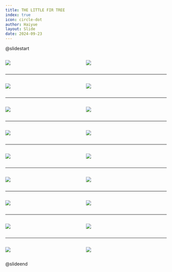 ```yaml
---
title: THE LITTLE FIR TREE
index: true
icon: circle-dot
author: Haiyue
layout: Slide
date: 2024-09-23
---
```

 
@slidestart

<div style="display:flex">
<div style="flex:1">

![](/reading/english/Level-Q/THE%20LITTLE%20FIR%20TREE/001.webp)
</div>
<div style="flex:1">

![](/reading/english/Level-Q/THE%20LITTLE%20FIR%20TREE/002.webp)
</div>
</div>

---

<div style="display:flex">
<div style="flex:1">

![](/reading/english/Level-Q/THE%20LITTLE%20FIR%20TREE/003.webp)
</div>
<div style="flex:1">

![](/reading/english/Level-Q/THE%20LITTLE%20FIR%20TREE/004.webp)
</div>
</div>

---

<div style="display:flex">
<div style="flex:1">

![](/reading/english/Level-Q/THE%20LITTLE%20FIR%20TREE/005.webp)
</div>
<div style="flex:1">

![](/reading/english/Level-Q/THE%20LITTLE%20FIR%20TREE/006.webp)
</div>
</div>

---

<div style="display:flex">
<div style="flex:1">

![](/reading/english/Level-Q/THE%20LITTLE%20FIR%20TREE/007.webp)
</div>
<div style="flex:1">

![](/reading/english/Level-Q/THE%20LITTLE%20FIR%20TREE/008.webp)
</div>
</div>

---

<div style="display:flex">
<div style="flex:1">

![](/reading/english/Level-Q/THE%20LITTLE%20FIR%20TREE/009.webp)
</div>
<div style="flex:1">

![](/reading/english/Level-Q/THE%20LITTLE%20FIR%20TREE/010.webp)
</div>
</div>

---

<div style="display:flex">
<div style="flex:1">

![](/reading/english/Level-Q/THE%20LITTLE%20FIR%20TREE/011.webp)
</div>
<div style="flex:1">

![](/reading/english/Level-Q/THE%20LITTLE%20FIR%20TREE/012.webp)
</div>
</div>

---

<div style="display:flex">
<div style="flex:1">

![](/reading/english/Level-Q/THE%20LITTLE%20FIR%20TREE/013.webp)
</div>
<div style="flex:1">

![](/reading/english/Level-Q/THE%20LITTLE%20FIR%20TREE/014.webp)
</div>
</div>

---

<div style="display:flex">
<div style="flex:1">

![](/reading/english/Level-Q/THE%20LITTLE%20FIR%20TREE/015.webp)
</div>
<div style="flex:1">

![](/reading/english/Level-Q/THE%20LITTLE%20FIR%20TREE/016.webp)
</div>
</div>

---

<div style="display:flex">
<div style="flex:1">

![](/reading/english/Level-Q/THE%20LITTLE%20FIR%20TREE/017.webp)
</div>
<div style="flex:1">

![](/reading/english/Level-Q/THE%20LITTLE%20FIR%20TREE/018.webp)
</div>
</div>

@slideend